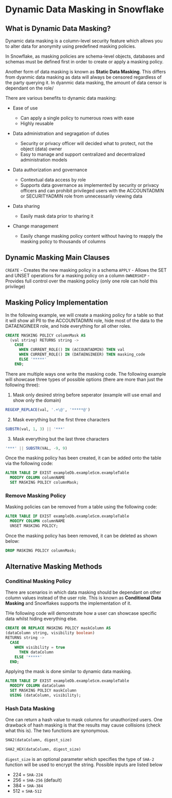 # Dynamic Data Masking in Snowflake

## What is Dynamic Data Masking?

Dynamic data masking is a column-level security feature which allows you to alter data for anonymity using predefined masking policies.

In Snowflake, as masking policies are schema-level objects, databases and schemas must be defined first in order to create or apply a masking policy.

Another form of data masking is known as **Static Data Masking**. This differs from dyanmic data masking as data will always be censored regardless of the party querying it. In dyanmic data masking, the amount of data censor is dependant on the role/

There are various benefits to dynamic data masking:

- Ease of use
  - Can apply a single policy to numerous rows with ease
  - Highly reusable

- Data administration and segragation of duties
  - Security or privacy officer will decided what to protect, not the object (data) owner
  - Easy to manage and support centralized and decentralized administration models

- Data authorization and governance
  - Contextual data access by role
  - Supports data governance as implemented by security or privacy officers and can prohibit privileged users with the ACCOUNTADMIN or SECURITYADMIN role from unnecessarily viewing data

- Data sharing
  - Easily mask data prior to sharing it

- Change management
  - Easily change masking policy content without having to reapply the masking policy to thousands of columns

## Dynamic Masking Main Clauses

`CREATE` - Creates the new masking policy in a schema
`APPLY` - Allows the SET and UNSET operations for a masking policy on a column
`OWNERSHIP` - Provides full control over the masking policy (only one role can hold this privilege)

## Masking Policy Implementation

In the following example, we will create a masking policy for a table so that it will show all PII to the ACCOUNTADMIN role, hide most of the data to the DATAENGINEER role, and hide everything for all other roles.

``` sQL
CREATE MASKING POLICY columnMask AS
  (val string) RETURNS string ->
    CASE
      WHEN CURRENT_ROLE() IN (ACCOUNTADMIN) THEN val
      WHEN CURRENT_ROLE() IN (DATAENGINEER) THEN masking_code
      ELSE '*****' 
    END;
```

There are multiple ways one write the masking code. The following example will showcase three types of possible options (there are more than just the following three):

1. Mask only desired string before seperator (example will use email and show only the domain)

```sql
REGEXP_REPLACE(val, '.+\@', '*****@')
```

2. Mask everything but the first three characters

```sql
SUBSTR(val, 1, 3) || '***'
```

3. Mask everything but the last three characters

```sql
'***' || SUBSTR(VAL, -9, 9)
```

Once the masking policy has been created, it can be added onto the table via the following code:

```sql
ALTER TABLE IF EXIST exampleDb.exampleScm.exampleTable 
  MODIFY COLUMN columnNAME 
  SET MASKING POLICY columnMask;
```

### Remove Masking Policy

Masking policies can be removed from a table using the following code:

```sql
ALTER TABLE IF EXIST exampleDb.exampleScm.exampleTable 
  MODIFY COLUMN columnNAME 
  UNSET MASKING POLICY;
```

Once the masking policy has been removed, it can be deleted as shown below:

```sql
DROP MASKING POLICY columnMask;
```

## Alternative Masking Methods

### Conditinal Masking Policy

There are scenarios in which data masking should be dependant on other column values instead of the user role. This is known as **Conditional Data Masking** and Snowflakes supports the implementation of it.

THe following code will demonstrate how a user can showcase specific data whilst hiding everything else.

```sql
CREATE OR REPLACE MASKING POLICY maskColumn AS 
(dataColumn string, visibility boolean)
RETURNS string ->
  CASE
    WHEN visibility = true
      THEN dataColumn
    ELSE '*****'
  END;
```

Applying the mask is done similar to dynamic data masking.

```sql
ALTER TABLE IF EXIST exampleDb.exampleScm.exampleTable
  MODIFY COLUMN dataColumn
  SET MASKING POLICY maskColumn
  USING (dataColumn, visibility);
```

### Hash Data Masking

One can return a hash value to mask columns for unauthorized users. One drawback of hash masking is that the results may cause collisions (check what this is). The two functions are synonymous.

```sql
SHA2(dataColumn, digest_size)

SHA2_HEX(dataColumn, digest_size)
```

`digest_size` is an optional parameter which specifies the type of `SHA-2` function will be used to encrypt the string. Possible inputs are listed below

- 224 = `SHA-224`
- 256 = `SHA-256` (default)
- 384 = `SHA-384`
- 512 = `SHA-512`
